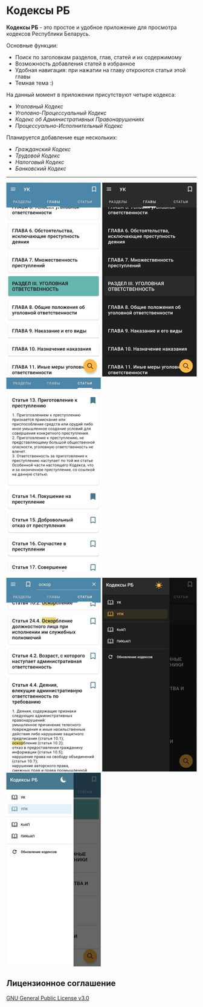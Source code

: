 # Кодексы РБ

**Кодексы РБ** - это простое и удобное приложение для просмотра кодексов Республики Беларусь.

Основные функции:

- Поиск по заголовкам разделов, глав, статей и их содержимому
- Возможность добавления статей в избранное
- Удобная навигация: при нажатии на главу откроются статьи этой главы
- Темная тема :)

На данный момент в приложении присутствуют четыре кодекса:

- *Уголовный Кодекс*
- *Уголовно-Процессуальный Кодекс*
- *Кодекс об Административных Правонарушениях*
- *Процессуально-Исполнительный Кодекс*

Планируется добавление еще нескольких:

- *Гражданский Кодекс*
- *Трудовой Кодекс*
- *Налоговый Кодекс*
- *Банковский Кодекс*

---

<img src="doc/example1.jpg" width="250"/> <img src="doc/example2.jpg" width="250"/> <img src="doc/example3.jpg" width="250"/>

<img src="doc/example4.jpg" width="250"/> <img src="doc/example5.jpg" width="250"/> <img src="doc/example6.jpg" width="250"/>

## Лицензионное соглашение

[GNU General Public License v3.0](LICENSE.md)
